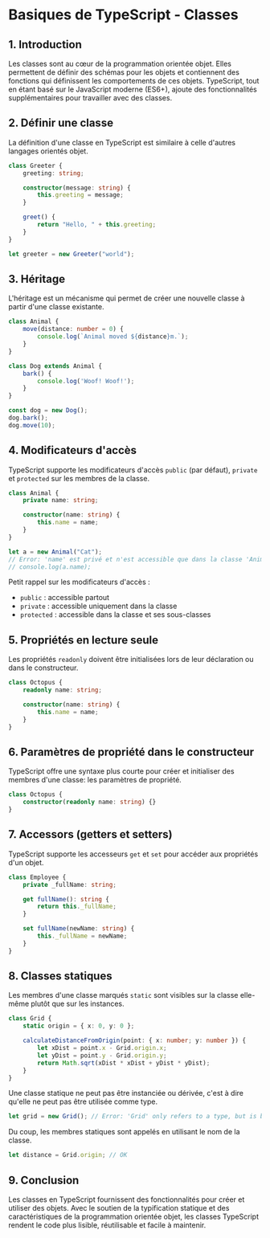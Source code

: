 # **Basiques de TypeScript - Classes**

## **1. Introduction**

Les classes sont au cœur de la programmation orientée objet. Elles permettent de définir des schémas pour les objets et contiennent des fonctions qui définissent les comportements de ces objets. TypeScript, tout en étant basé sur le JavaScript moderne (ES6+), ajoute des fonctionnalités supplémentaires pour travailler avec des classes.

## **2. Définir une classe**

La définition d'une classe en TypeScript est similaire à celle d'autres langages orientés objet.

```ts
class Greeter {
    greeting: string;

    constructor(message: string) {
        this.greeting = message;
    }

    greet() {
        return "Hello, " + this.greeting;
    }
}

let greeter = new Greeter("world");
```

## **3. Héritage**

L'héritage est un mécanisme qui permet de créer une nouvelle classe à partir d'une classe existante.

```ts
class Animal {
    move(distance: number = 0) {
        console.log(`Animal moved ${distance}m.`);
    }
}

class Dog extends Animal {
    bark() {
        console.log('Woof! Woof!');
    }
}

const dog = new Dog();
dog.bark();
dog.move(10);
```

## **4. Modificateurs d'accès**

TypeScript supporte les modificateurs d'accès `public` (par défaut), `private` et `protected` sur les membres de la classe.

```ts
class Animal {
    private name: string;

    constructor(name: string) {
        this.name = name;
    }
}

let a = new Animal("Cat");
// Error: 'name' est privé et n'est accessible que dans la classe 'Animal'.
// console.log(a.name);
```

Petit rappel sur les modificateurs d'accès :

- `public` : accessible partout
- `private` : accessible uniquement dans la classe
- `protected` : accessible dans la classe et ses sous-classes

## **5. Propriétés en lecture seule**

Les propriétés `readonly` doivent être initialisées lors de leur déclaration ou dans le constructeur.

```ts
class Octopus {
    readonly name: string;

    constructor(name: string) {
        this.name = name;
    }
}
```

## **6. Paramètres de propriété dans le constructeur**

TypeScript offre une syntaxe plus courte pour créer et initialiser des membres d'une classe: les paramètres de propriété.

```ts
class Octopus {
    constructor(readonly name: string) {}
}
```

## **7. Accessors (getters et setters)**

TypeScript supporte les accesseurs `get` et `set` pour accéder aux propriétés d'un objet.

```ts
class Employee {
    private _fullName: string;

    get fullName(): string {
        return this._fullName;
    }

    set fullName(newName: string) {
        this._fullName = newName;
    }
}
```

## **8. Classes statiques**

Les membres d'une classe marqués `static` sont visibles sur la classe elle-même plutôt que sur les instances.

```ts
class Grid {
    static origin = { x: 0, y: 0 };

    calculateDistanceFromOrigin(point: { x: number; y: number }) {
        let xDist = point.x - Grid.origin.x;
        let yDist = point.y - Grid.origin.y;
        return Math.sqrt(xDist * xDist + yDist * yDist);
    }
}
```

Une classe statique ne peut pas être instanciée ou dérivée, c'est à dire qu'elle ne peut pas être utilisée comme type.

```ts
let grid = new Grid(); // Error: 'Grid' only refers to a type, but is being used as a value here.
```

Du coup, les membres statiques sont appelés en utilisant le nom de la classe.

```ts
let distance = Grid.origin; // OK
```

## **9. Conclusion**

Les classes en TypeScript fournissent des fonctionnalités pour créer et utiliser des objets. Avec le soutien de la typification statique et des caractéristiques de la programmation orientée objet, les classes TypeScript rendent le code plus lisible, réutilisable et facile à maintenir.
